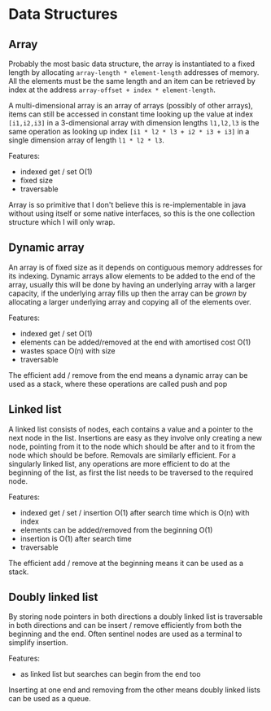 # Data Structures

## Array

Probably the most basic data structure, the array is instantiated to a fixed length by allocating 
`array-length * element-length` addresses of memory. All the elements must be the same length and an item can be 
retrieved by index at the address `array-offset + index * element-length`.

A multi-dimensional array is an array of arrays (possibly of other arrays), items can still be accessed in constant time 
looking up the value at index `[i1,i2,i3]` in a 3-dimensional array with dimension lengths `l1,l2,l3` is the same 
operation as looking up index `[i1 * l2 * l3 + i2 * i3 + i3]` in a single dimension array of length `l1 * l2 * l3`.

Features:
* indexed get / set O(1)
* fixed size
* traversable

Array is so primitive that I don't believe this is re-implementable in java without using itself or some native 
interfaces, so this is the one collection structure which I will only wrap.


## Dynamic array

An array is of fixed size as it depends on contiguous memory addresses for its indexing. Dynamic arrays allow elements 
to be added to the end of the array, usually this will be done by having an underlying array with a larger capacity, if
the underlying array fills up then the array can be _grown_ by allocating a larger underlying array and copying all of 
the elements over.

Features:
* indexed get / set O(1)
* elements can be added/removed at the end with amortised cost O(1)
* wastes space O(n) with size
* traversable

The efficient add / remove from the end means a dynamic array can be used as a stack, where these operations are called 
push and pop


## Linked list

A linked list consists of nodes, each contains a value and a pointer to the next node in the list. Insertions are easy 
as they involve only creating a new node, pointing from it to the node which should be after and to it from the node 
which should be before. Removals are similarly efficient. For a singularly linked list, any operations are more 
efficient to do at the beginning of the list, as first the list needs to be traversed to the required node.

Features:
* indexed get / set / insertion O(1) after search time which is O(n) with index
* elements can be added/removed from the beginning O(1)
* insertion is O(1) after search time
* traversable

The efficient add / remove at the beginning means it can be used as a stack.


## Doubly linked list

By storing node pointers in both directions a doubly linked list is traversable in both directions and can be insert / 
remove efficiently from both the beginning and the end. Often sentinel nodes are used as a terminal to simplify insertion.

Features:
* as linked list but searches can begin from the end too

Inserting at one end and removing from the other means doubly linked lists can be used as a queue.

